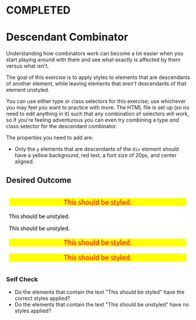 # COMPLETED
# Descendant Combinator
Understanding how combinators work can become a lot easier when you start playing around with them and see what exactly is affected by them versus what isn't.

The goal of this exercise is to apply styles to elements that are descendants of another element, while leaving elements that *aren't* descendants of that element unstyled.

You can use either type or class selectors for this exercise; use whichever you may feel you want to practice with more. The HTML file is set up (so no need to edit anything in it) such that any combination of selectors will work, so if you're feeling adventurous you can even try combining a type *and* class selector for the descendant combinator.

The properties you need to add are:

* Only the `p` elements that are descendants of the `div` element should have a yellow background, red text, a font size of 20px, and center aligned.

## Desired Outcome
![desired outcome](./desired-outcome.png)


### Self Check
- Do the elements that contain the text "This should be styled" have the correct styles applied?
- Do the elements that contain the text "This should be unstyled" have no styles applied?
